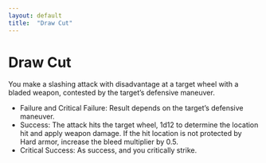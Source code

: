 ```yaml
---
layout: default
title:  "Draw Cut"
---
```

# Draw Cut
You make a slashing attack with disadvantage at a target wheel with a bladed weapon, contested by the target’s defensive maneuver. 
* Failure and Critical Failure: Result depends on the target’s defensive maneuver.
* Success: The attack hits the target wheel, 1d12 to determine the location hit and apply weapon damage. If the hit location is not protected by Hard armor, increase the bleed multiplier by 0.5.
* Critical Success: As success, and you critically strike.
